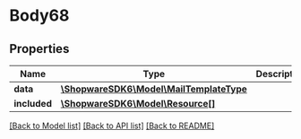 # Body68

## Properties
Name | Type | Description | Notes
------------ | ------------- | ------------- | -------------
**data** | [**\ShopwareSDK6\Model\MailTemplateType**](MailTemplateType.md) |  | [optional] 
**included** | [**\ShopwareSDK6\Model\Resource[]**](Resource.md) |  | [optional] 

[[Back to Model list]](../../README.md#documentation-for-models) [[Back to API list]](../../README.md#documentation-for-api-endpoints) [[Back to README]](../../README.md)

